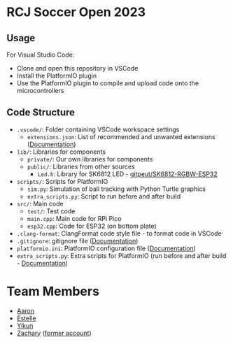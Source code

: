 # RCJ Soccer Open 2023

## Usage

For Visual Studio Code:

- Clone and open this repository in VSCode
- Install the PlatformIO plugin
- Use the PlatformIO plugin to compile and upload code onto the microcontrollers

## Code Structure
- `.vscode/`: Folder containing VSCode workspace settings
    - `extensions.json`: List of recommended and unwanted extensions ([Documentation](https://code.visualstudio.com/docs/editor/extension-gallery#_workspace-recommended-extensions))
- `lib/`: Libraries for components
    - `private/`: Our own libraries for components
    - `public/`: Libraries from other sources
        - `Led.h`: Library for SK6812 LED - [gitpeut/SK6812-RGBW-ESP32
](https://github.com/gitpeut/SK6812-RGBW-ESP32)
- `scripts/`: Scripts for PlatformIO
    - `sim.py`: Simulation of ball tracking with Python Turtle graphics
    - `extra_scripts.py`: Script to run before and after build
- `src/`: Main code
    - `test/`: Test code
    - `main.cpp`: Main code for RPi Pico
    - `esp32.cpp`: Code for ESP32 (on bottom plate)
- `.clang-format`: ClangFormat code style file - to format code in VSCode
- `.gitignore`: gitignore file ([Documentation](https://git-scm.com/docs/gitignore))
- `platformio.ini`: PlatformIO configuration file ([Documentation](https://docs.platformio.org/en/stable/projectconf/index.html))
- `extra_scripts.py`: Extra scripts for PlatformIO (run before and after build - [Documentation](https://docs.platformio.org/en/latest/scripting/actions.html))

# Team Members
- [Aaron](https://github.com/Aaron-Ong)
- [Estelle](https://github.com/sniparret)
- [Yikun](https://github.com/PorridgePi)
- [Zachary](https://github.com/Zachareeeeee) ([former account](https://github.com/C0RDITE))
